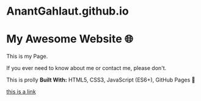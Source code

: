 # AnantGahlaut.github.io
# My Awesome Website 🌐
This is my Page.

If you ever need to know about me or contact me, please don't. 



This is prolly **Built With:** HTML5, CSS3, JavaScript (ES6+), GitHub Pages 🚀  

[this is a link](github.com)
